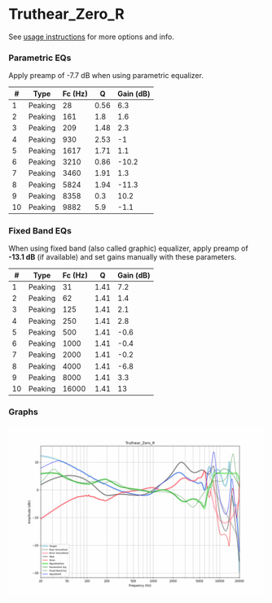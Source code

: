 # Truthear_Zero_R
See [usage instructions](https://github.com/jaakkopasanen/AutoEq#usage) for more options and info.

### Parametric EQs
Apply preamp of -7.7 dB when using parametric equalizer.

|   # | Type    |   Fc (Hz) |    Q |   Gain (dB) |
|-----|---------|-----------|------|-------------|
|   1 | Peaking |        28 | 0.56 |         6.3 |
|   2 | Peaking |       161 | 1.8  |         1.6 |
|   3 | Peaking |       209 | 1.48 |         2.3 |
|   4 | Peaking |       930 | 2.53 |        -1   |
|   5 | Peaking |      1617 | 1.71 |         1.1 |
|   6 | Peaking |      3210 | 0.86 |       -10.2 |
|   7 | Peaking |      3460 | 1.91 |         1.3 |
|   8 | Peaking |      5824 | 1.94 |       -11.3 |
|   9 | Peaking |      8358 | 0.3  |        10.2 |
|  10 | Peaking |      9882 | 5.9  |        -1.1 |

### Fixed Band EQs
When using fixed band (also called graphic) equalizer, apply preamp of **-13.1 dB** (if available) and set gains manually with these parameters.

|   # | Type    |   Fc (Hz) |    Q |   Gain (dB) |
|-----|---------|-----------|------|-------------|
|   1 | Peaking |        31 | 1.41 |         7.2 |
|   2 | Peaking |        62 | 1.41 |         1.4 |
|   3 | Peaking |       125 | 1.41 |         2.1 |
|   4 | Peaking |       250 | 1.41 |         2.8 |
|   5 | Peaking |       500 | 1.41 |        -0.6 |
|   6 | Peaking |      1000 | 1.41 |        -0.4 |
|   7 | Peaking |      2000 | 1.41 |        -0.2 |
|   8 | Peaking |      4000 | 1.41 |        -6.8 |
|   9 | Peaking |      8000 | 1.41 |         3.3 |
|  10 | Peaking |     16000 | 1.41 |        13   |

### Graphs
![](./Truthear_Zero_R.png)
